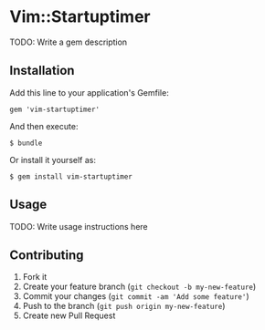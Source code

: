 # Vim::Startuptimer

TODO: Write a gem description

## Installation

Add this line to your application's Gemfile:

    gem 'vim-startuptimer'

And then execute:

    $ bundle

Or install it yourself as:

    $ gem install vim-startuptimer

## Usage

TODO: Write usage instructions here

## Contributing

1. Fork it
2. Create your feature branch (`git checkout -b my-new-feature`)
3. Commit your changes (`git commit -am 'Add some feature'`)
4. Push to the branch (`git push origin my-new-feature`)
5. Create new Pull Request
